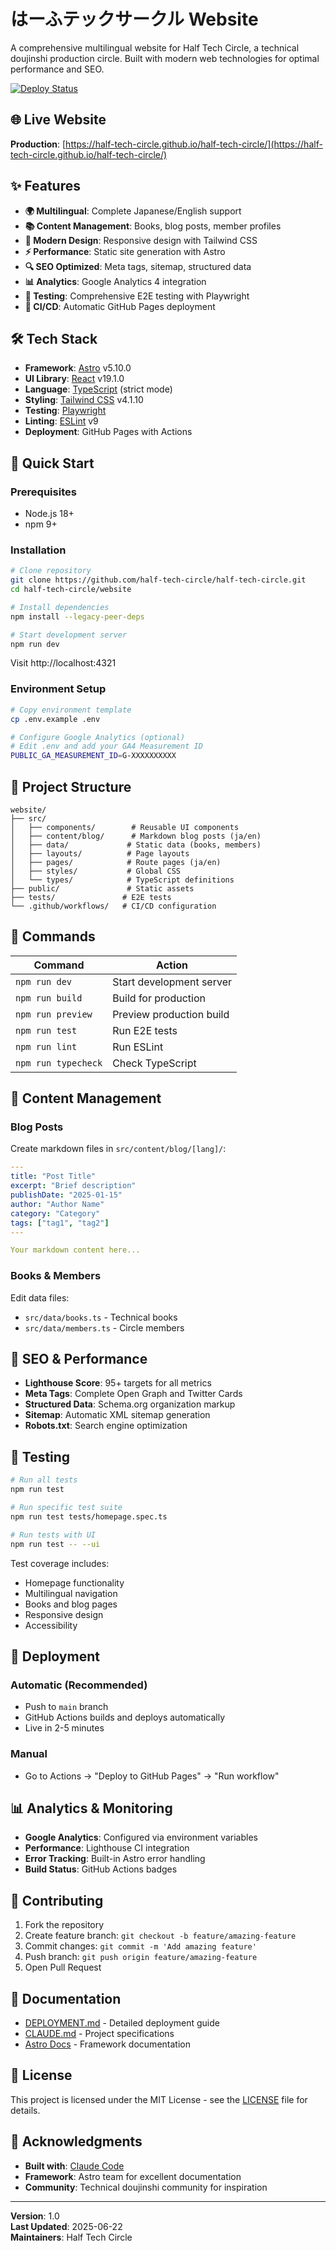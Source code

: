 # はーふテックサークル Website

A comprehensive multilingual website for Half Tech Circle, a technical doujinshi production circle. Built with modern web technologies for optimal performance and SEO.

[![Deploy Status](https://github.com/half-tech-circle/half-tech-circle/actions/workflows/deploy.yml/badge.svg)](https://github.com/half-tech-circle/half-tech-circle/actions/workflows/deploy.yml)

## 🌐 Live Website

**Production**: [https://half-tech-circle.github.io/half-tech-circle/](https://half-tech-circle.github.io/half-tech-circle/)

## ✨ Features

- **🌍 Multilingual**: Complete Japanese/English support
- **📚 Content Management**: Books, blog posts, member profiles
- **🎨 Modern Design**: Responsive design with Tailwind CSS
- **⚡ Performance**: Static site generation with Astro
- **🔍 SEO Optimized**: Meta tags, sitemap, structured data
- **📊 Analytics**: Google Analytics 4 integration
- **🧪 Testing**: Comprehensive E2E testing with Playwright
- **🚀 CI/CD**: Automatic GitHub Pages deployment

## 🛠️ Tech Stack

- **Framework**: [Astro](https://astro.build) v5.10.0
- **UI Library**: [React](https://react.dev) v19.1.0
- **Language**: [TypeScript](https://typescriptlang.org) (strict mode)
- **Styling**: [Tailwind CSS](https://tailwindcss.com) v4.1.10
- **Testing**: [Playwright](https://playwright.dev)
- **Linting**: [ESLint](https://eslint.org) v9
- **Deployment**: GitHub Pages with Actions

## 🚀 Quick Start

### Prerequisites
- Node.js 18+
- npm 9+

### Installation
```bash
# Clone repository
git clone https://github.com/half-tech-circle/half-tech-circle.git
cd half-tech-circle/website

# Install dependencies
npm install --legacy-peer-deps

# Start development server
npm run dev
```

Visit http://localhost:4321

### Environment Setup
```bash
# Copy environment template
cp .env.example .env

# Configure Google Analytics (optional)
# Edit .env and add your GA4 Measurement ID
PUBLIC_GA_MEASUREMENT_ID=G-XXXXXXXXXX
```

## 📁 Project Structure

```
website/
├── src/
│   ├── components/        # Reusable UI components
│   ├── content/blog/      # Markdown blog posts (ja/en)
│   ├── data/             # Static data (books, members)
│   ├── layouts/          # Page layouts
│   ├── pages/            # Route pages (ja/en)
│   ├── styles/           # Global CSS
│   └── types/            # TypeScript definitions
├── public/               # Static assets
├── tests/               # E2E tests
└── .github/workflows/   # CI/CD configuration
```

## 🧞 Commands

| Command | Action |
|---------|--------|
| `npm run dev` | Start development server |
| `npm run build` | Build for production |
| `npm run preview` | Preview production build |
| `npm run test` | Run E2E tests |
| `npm run lint` | Run ESLint |
| `npm run typecheck` | Check TypeScript |

## 📝 Content Management

### Blog Posts
Create markdown files in `src/content/blog/[lang]/`:

```yaml
---
title: "Post Title"
excerpt: "Brief description"
publishDate: "2025-01-15"
author: "Author Name"
category: "Category"
tags: ["tag1", "tag2"]
---

Your markdown content here...
```

### Books & Members
Edit data files:
- `src/data/books.ts` - Technical books
- `src/data/members.ts` - Circle members

## 🎯 SEO & Performance

- **Lighthouse Score**: 95+ targets for all metrics
- **Meta Tags**: Complete Open Graph and Twitter Cards
- **Structured Data**: Schema.org organization markup
- **Sitemap**: Automatic XML sitemap generation
- **Robots.txt**: Search engine optimization

## 🧪 Testing

```bash
# Run all tests
npm run test

# Run specific test suite
npm run test tests/homepage.spec.ts

# Run tests with UI
npm run test -- --ui
```

Test coverage includes:
- Homepage functionality
- Multilingual navigation
- Books and blog pages
- Responsive design
- Accessibility

## 🚀 Deployment

### Automatic (Recommended)
- Push to `main` branch
- GitHub Actions builds and deploys automatically
- Live in 2-5 minutes

### Manual
- Go to Actions → "Deploy to GitHub Pages" → "Run workflow"

## 📊 Analytics & Monitoring

- **Google Analytics**: Configured via environment variables
- **Performance**: Lighthouse CI integration
- **Error Tracking**: Built-in Astro error handling
- **Build Status**: GitHub Actions badges

## 🤝 Contributing

1. Fork the repository
2. Create feature branch: `git checkout -b feature/amazing-feature`
3. Commit changes: `git commit -m 'Add amazing feature'`
4. Push branch: `git push origin feature/amazing-feature`
5. Open Pull Request

## 📄 Documentation

- [DEPLOYMENT.md](./DEPLOYMENT.md) - Detailed deployment guide
- [CLAUDE.md](../CLAUDE.md) - Project specifications
- [Astro Docs](https://docs.astro.build) - Framework documentation

## 📜 License

This project is licensed under the MIT License - see the [LICENSE](../LICENSE) file for details.

## 🌟 Acknowledgments

- **Built with**: [Claude Code](https://claude.ai/code)
- **Framework**: Astro team for excellent documentation
- **Community**: Technical doujinshi community for inspiration

---

**Version**: 1.0  
**Last Updated**: 2025-06-22  
**Maintainers**: Half Tech Circle